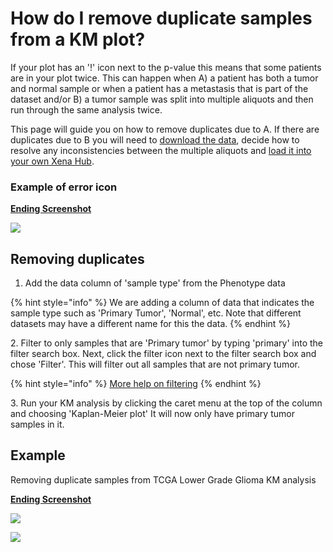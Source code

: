 # How do I remove duplicate samples from a KM plot?

If your plot has an '!' icon next to the p-value this means that some patients are in your plot twice. This can happen when A) a patient has both a tumor and normal sample or when a patient has a metastasis that is part of the dataset and/or B) a tumor sample was split into multiple aliquots and then run through the same analysis twice.

This page will guide you on how to remove duplicates due to A. If there are duplicates due to B you will need to [download the data](../overview-of-features/download-data.md), decide how to resolve any inconsistencies between the multiple aliquots and [load it into your own Xena Hub](../local-xena-hub/).

### Example of error icon

****[**Ending Screenshot**](https://xenabrowser.net/heatmap/?bookmark=93a89b4749b93a0288d9c2ea23045fae)****

![](../.gitbook/assets/idh1km.png)



## Removing duplicates

1. Add the data column of 'sample type' from the Phenotype data

{% hint style="info" %}
We are adding a column of data that indicates the sample type such as 'Primary Tumor', 'Normal', etc. Note that different datasets may have a different name for this the data.
{% endhint %}

2\. Filter to only samples that are 'Primary tumor' by typing 'primary' into the filter search box. Next, click the filter icon next to the filter search box and chose 'Filter'. This will filter out all samples that are not primary tumor.

{% hint style="info" %}
[More help on filtering](../overview-of-features/filter-and-subgrouping/)
{% endhint %}

3\. Run your KM analysis by clicking the caret menu at the top of the column and choosing 'Kaplan-Meier plot' It will now only have primary tumor samples in it.

## Example

Removing duplicate samples from TCGA Lower Grade Glioma KM analysis

****[**Ending Screenshot**](https://xenabrowser.net/heatmap/?bookmark=a56b47aefabb74042622547395a6b0a0)****

![](../.gitbook/assets/filtertoprimary.gif)

![](../.gitbook/assets/idh1kmgood.png)
